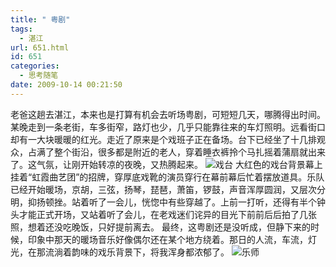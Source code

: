 ```yaml
---
title: " 粤剧"
tags:
  - 湛江
url: 651.html
id: 651
categories:
  - 思考随笔
date: 2009-10-14 00:21:50
---
```


老爸这趟去湛江，本来也是打算有机会去听场粤剧，可短短几天，哪腾得出时间。 某晚走到一条老街，车多街窄，路灯也少，几乎只能靠往来的车灯照明。远看街口却有一大块暖暖的红光。走近了原来是个戏班子正在备场。台下已经坐了十几排观众，占满了整个街沿，很多都是附近的老人，穿着睡衣裤拎个马扎摇着蒲扇就出来了。这气氛，让刚开始转凉的夜晚，又热腾起来。 ![戏台](../../../images/2009/10/e6888fe58fb0.jpg "戏台") 大红色的戏台背景幕上挂着“虹霞曲艺团”的招牌，穿厚底戏靴的演员穿行在幕前幕后忙着摆放道具。乐队已经开始暖场，京胡，三弦，扬琴，琵琶，萧笛，锣鼓，声音浑厚圆润，又层次分明，抑扬顿挫。站着听了一会儿，恍惚中有些穿越了。上前一打听，还得有半个钟头才能正式开场，又站着听了会儿，在老戏迷们诧异的目光下前前后后拍了几张照，想着还没吃晚饭，只好提前离去。 最终，这粤剧还是没听成，但静下来的时候，印象中那天的暖场音乐好像偶尔还在某个地方绕着。那日的人流，车流，灯光，在那流淌着韵味的戏乐背景下，将我浑身都浓郁了。 ![乐师](../../../images/2009/10/e4b990e5b888.jpg "乐师")